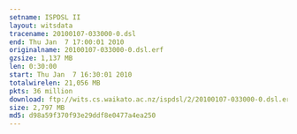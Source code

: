 ```yaml
---
setname: ISPDSL II
layout: witsdata
tracename: 20100107-033000-0.dsl
end: Thu Jan  7 17:00:01 2010
originalname: 20100107-033000-0.dsl.erf
gzsize: 1,137 MB
len: 0:30:00
start: Thu Jan  7 16:30:01 2010
totalwirelen: 21,056 MB
pkts: 36 million
download: ftp://wits.cs.waikato.ac.nz/ispdsl/2/20100107-033000-0.dsl.erf.gz
size: 2,797 MB
md5: d98a59f370f93e29ddf8e0477a4ea250
---
```

